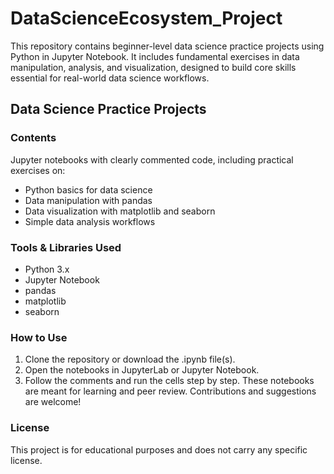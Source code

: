 # DataScienceEcosystem_Project
This repository contains beginner-level data science practice projects using Python in Jupyter Notebook. It includes fundamental exercises in data manipulation, analysis, and visualization, designed to build core skills essential for real-world data science workflows.

## Data Science Practice Projects
### Contents
Jupyter notebooks with clearly commented code, including practical exercises on:
- Python basics for data science
- Data manipulation with pandas
- Data visualization with matplotlib and seaborn
- Simple data analysis workflows

### Tools & Libraries Used
- Python 3.x
- Jupyter Notebook
- pandas
- matplotlib
- seaborn

### How to Use
1. Clone the repository or download the .ipynb file(s).
2. Open the notebooks in JupyterLab or Jupyter Notebook.
3. Follow the comments and run the cells step by step.
These notebooks are meant for learning and peer review. Contributions and suggestions are welcome!

### License
This project is for educational purposes and does not carry any specific license.
